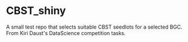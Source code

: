 # CBST_shiny
A small test repo that selects suitable CBST seedlots for a selected BGC. From Kiri Daust's DataScience competition tasks.

